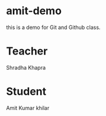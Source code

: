 # amit-demo
this is a demo for Git and Github class.

# Teacher
Shradha Khapra

# Student
Amit Kumar khilar
